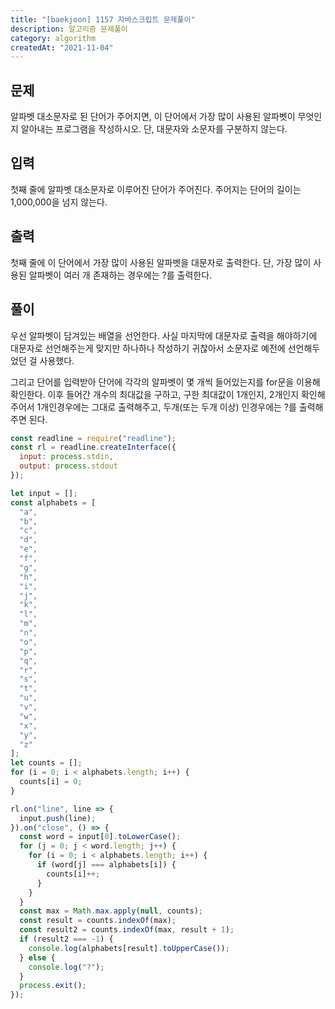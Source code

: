 ```yaml
---
title: "[baekjoon] 1157 자바스크립트 문제풀이"
description: 알고리즘 문제풀이
category: algorithm
createdAt: "2021-11-04"
---
```


## 문제

알파벳 대소문자로 된 단어가 주어지면, 이 단어에서 가장 많이 사용된 알파벳이 무엇인지 알아내는 프로그램을 작성하시오. 단, 대문자와 소문자를 구분하지 않는다.

## 입력

첫째 줄에 알파벳 대소문자로 이루어진 단어가 주어진다. 주어지는 단어의 길이는 1,000,000을 넘지 않는다.

## 출력

첫째 줄에 이 단어에서 가장 많이 사용된 알파벳을 대문자로 출력한다. 단, 가장 많이 사용된 알파벳이 여러 개 존재하는 경우에는 ?를 출력한다.

## 풀이

우선 알파벳이 담겨있는 배열을 선언한다. 사실 마지막에 대문자로 출력을 해야하기에 대문자로 선언해주는게 맞지만 하나하나 작성하기 귀찮아서 소문자로 예전에 선언해두었던 걸 사용했다.

그리고 단어를 입력받아 단어에 각각의 알파벳이 몇 개씩 들어있는지를 for문을 이용해 확인한다. 이후 들어간 개수의 최대값을 구하고, 구한 최대값이 1개인지, 2개인지 확인해주어서 1개인경우에는 그대로 출력해주고, 두개(또는 두개 이상) 인경우에는 ?를 출력해주면 된다.

```jsx
const readline = require("readline");
const rl = readline.createInterface({
  input: process.stdin,
  output: process.stdout
});

let input = [];
const alphabets = [
  "a",
  "b",
  "c",
  "d",
  "e",
  "f",
  "g",
  "h",
  "i",
  "j",
  "k",
  "l",
  "m",
  "n",
  "o",
  "p",
  "q",
  "r",
  "s",
  "t",
  "u",
  "v",
  "w",
  "x",
  "y",
  "z"
];
let counts = [];
for (i = 0; i < alphabets.length; i++) {
  counts[i] = 0;
}

rl.on("line", line => {
  input.push(line);
}).on("close", () => {
  const word = input[0].toLowerCase();
  for (j = 0; j < word.length; j++) {
    for (i = 0; i < alphabets.length; i++) {
      if (word[j] === alphabets[i]) {
        counts[i]++;
      }
    }
  }
  const max = Math.max.apply(null, counts);
  const result = counts.indexOf(max);
  const result2 = counts.indexOf(max, result + 1);
  if (result2 === -1) {
    console.log(alphabets[result].toUpperCase());
  } else {
    console.log("?");
  }
  process.exit();
});
```
